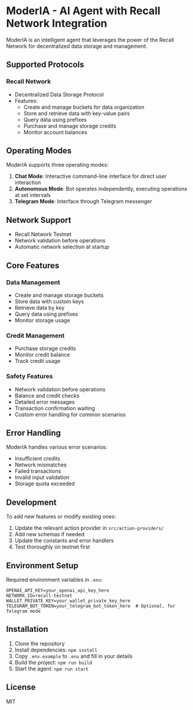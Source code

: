 # ModerIA - AI Agent with Recall Network Integration

ModerIA is an intelligent agent that leverages the power of the Recall Network for decentralized data storage and management.

## Supported Protocols

### Recall Network
- Decentralized Data Storage Protocol
- Features:
  - Create and manage buckets for data organization
  - Store and retrieve data with key-value pairs
  - Query data using prefixes
  - Purchase and manage storage credits
  - Monitor account balances

## Operating Modes

ModerIA supports three operating modes:

1. **Chat Mode**: Interactive command-line interface for direct user interaction
2. **Autonomous Mode**: Bot operates independently, executing operations at set intervals
3. **Telegram Mode**: Interface through Telegram messenger

## Network Support

- Recall Network Testnet
- Network validation before operations
- Automatic network selection at startup

## Core Features

### Data Management
- Create and manage storage buckets
- Store data with custom keys
- Retrieve data by key
- Query data using prefixes
- Monitor storage usage

### Credit Management
- Purchase storage credits
- Monitor credit balance
- Track credit usage

### Safety Features
- Network validation before operations
- Balance and credit checks
- Detailed error messages
- Transaction confirmation waiting
- Custom error handling for common scenarios

## Error Handling

ModerIA handles various error scenarios:
- Insufficient credits
- Network mismatches
- Failed transactions
- Invalid input validation
- Storage quota exceeded

## Development

To add new features or modify existing ones:
1. Update the relevant action provider in `src/action-providers/`
2. Add new schemas if needed
3. Update the constants and error handlers
4. Test thoroughly on testnet first

## Environment Setup

Required environment variables in `.env`:
```
OPENAI_API_KEY=your_openai_api_key_here
NETWORK_ID=recall-testnet
WALLET_PRIVATE_KEY=your_wallet_private_key_here
TELEGRAM_BOT_TOKEN=your_telegram_bot_token_here  # Optional, for Telegram mode
```

## Installation

1. Clone the repository
2. Install dependencies: `npm install`
3. Copy `.env.example` to `.env` and fill in your details
4. Build the project: `npm run build`
5. Start the agent: `npm run start`

## License

MIT
